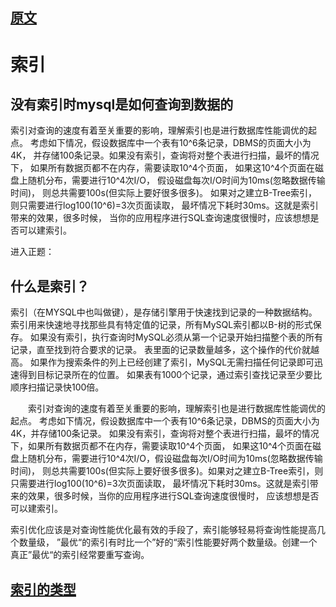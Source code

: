 
## [原文](https://www.cnblogs.com/duanxz/p/3799045.html)

# 索引


## 没有索引时mysql是如何查询到数据的

索引对查询的速度有着至关重要的影响，理解索引也是进行数据库性能调优的起点。
考虑如下情况，假设数据库中一个表有10^6条记录，DBMS的页面大小为4K，
并存储100条记录。如果没有索引，查询将对整个表进行扫描，最坏的情况下，
如果所有数据页都不在内存，需要读取10^4个页面，
如果这10^4个页面在磁盘上随机分布，需要进行10^4次I/O，
假设磁盘每次I/O时间为10ms(忽略数据传输时间)，
则总共需要100s(但实际上要好很多很多)。
如果对之建立B-Tree索引，则只需要进行log100(10^6)=3次页面读取，
最坏情况下耗时30ms。这就是索引带来的效果，很多时候，
当你的应用程序进行SQL查询速度很慢时，应该想想是否可以建索引。

进入正题：

## 什么是索引？

索引（在MYSQL中也叫做键<key>），是存储引擎用于快速找到记录的一种数据结构。
索引用来快速地寻找那些具有特定值的记录，所有MySQL索引都以B-树的形式保存。
如果没有索引，执行查询时MySQL必须从第一个记录开始扫描整个表的所有记录，直至找到符合要求的记录。
表里面的记录数量越多，这个操作的代价就越高。
如果作为搜索条件的列上已经创建了索引，MySQL无需扫描任何记录即可迅速得到目标记录所在的位置。
如果表有1000个记录，通过索引查找记录至少要比顺序扫描记录快100倍。 

　　索引对查询的速度有着至关重要的影响，理解索引也是进行数据库性能调优的起点。
考虑如下情况，假设数据库中一个表有10^6条记录，DBMS的页面大小为4K，并存储100条记录。
如果没有索引，查询将对整个表进行扫描，最坏的情况下，如果所有数据页都不在内存，需要读取10^4个页面，
如果这10^4个页面在磁盘上随机分布，需要进行10^4次I/O，假设磁盘每次I/O时间为10ms(忽略数据传输时间)，
则总共需要100s(但实际上要好很多很多)。如果对之建立B-Tree索引，则只需要进行log100(10^6)=3次页面读取，
最坏情况下耗时30ms。这就是索引带来的效果，很多时候，当你的应用程序进行SQL查询速度很慢时，
应该想想是否可以建索引。

索引优化应该是对查询性能优化最有效的手段了，索引能够轻易将查询性能提高几个数量级，
”最优“的索引有时比一个”好的“索引性能要好两个数量级。创建一个真正”最优“的索引经常要重写查询。

## [索引的类型](03、mysql索引/03、索引的类型.md)

